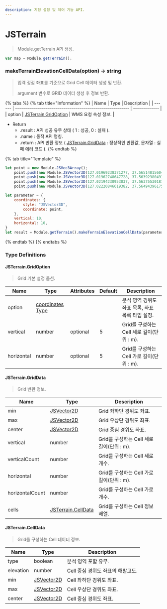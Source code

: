 ```yaml
---
description: 지형 설정 및 제어 기능 API.
---
```


# JSTerrain

> Module.getTerrain API 생성.

```javascript
var map = Module.getTerrain();
```

### makeTerrainElevationCellData(option) → string

> 입력 정점 좌표를 기준으로 Grid Cell 데이터 생성 및 반환.
>
> argument 변수로 GRID 데이터 생성 후 정보 반환.

{% tabs %}
{% tab title="Information" %}
| Name   | Type                                                      | Description   |
| ------ | --------------------------------------------------------- | ------------- |
| option | [JSTerrain.GridOption](jsterrain.md#jsterrain.gridoption) | WMS 요청 속성 정보. |

* Return
  * .result : API 성공 유무 상태 ( 1 : 성공, 0 : 실패 ).
  * .name : 동작 API 명칭.
  * .return : API 반환 정보 ( [JSTerrain.GridData](jsterrain.md#jsterrain.griddata) : 정상적인 반환값, 문자열 : 실패 에러 코드 ).
{% endtab %}

{% tab title="Template" %}
```javascript
let point = new Module.JSVec3Array();
	point.push(new Module.JSVector3D(127.01969238371277, 37.56514815604788, 24.40620245039463));
	point.push(new Module.JSVector3D(127.01962748647728, 37.56392380491751, 25.515124042518437));
	point.push(new Module.JSVector3D(127.02194230953037, 37.56375530181643, 33.266184841282666));
	point.push(new Module.JSVector3D(127.02220846619382, 37.56494396175599, 26.32035342976451));

let parameter = {
	coordinates: {
		style: "JSVector3D",
		coordinate: point,
	},
	vertical: 10,
	horizontal: 10,
}
let result = Module.getTerrain().makeTerrainElevationCellData(parameter);
```
{% endtab %}
{% endtabs %}

### Type Definitions

#### JSTerrain.GridOption

> Grid 기본 설정 옵션.

| Name       | Type                                                    | Attributes | Default | Description                    |
| ---------- | ------------------------------------------------------- | ---------- | ------- | ------------------------------ |
| option     | [coordinates Type](../etc/tag-list.md#coordinates-type) |            |         | 분석 영역 경위도 좌표 목록, 좌표 목록 타입 설정.  |
| vertical   | number                                                  | optional   | 5       | Grid를 구성하는 Cell 세로 길이(단위 : m). |
| horizontal | number                                                  | optional   | 5       | Grid를 구성하는 Cell 가로 길이(단위 : m). |

#### JSTerrain.GridData

> Grid 반환 정보.

| Name            | Type                                                  | Description                    |
| --------------- | ----------------------------------------------------- | ------------------------------ |
| min             | [JSVector2D](../core/jsvector2d.md)                   | Grid 좌하단 경위도 좌표.               |
| max             | [JSVector2D](../core/jsvector2d.md)                   | Grid 우상단 경위도 좌표.               |
| center          | [JSVector2D](../core/jsvector2d.md)                   | Grid 중심 경위도 좌표.                |
| vertical        | number                                                | Grid를 구성하는 Cell 세로 길이(단위 : m). |
| verticalCount   | number                                                | Grid를 구성하는 Cell 세로 개수.         |
| horizontal      | number                                                | Grid를 구성하는 Cell 가로 길이(단위 : m). |
| horizontalCount | number                                                | Grid를 구성하는 Cell 가로 개수.         |
| cells           | [JSTerrain.CellData](jsterrain.md#jsterrain.celldata) | Grid를 구성하는 Cell 정보 배열.         |

#### JSTerrain.CellData

> Grid를 구성하는 Cell 데이터 정보.

| Name      | Type                                | Description           |
| --------- | ----------------------------------- | --------------------- |
| type      | boolean                             | 분석 영역 포함 유무.          |
| elevation | number                              | Cell 중심 경위도 좌표의 해발고도. |
| min       | [JSVector2D](../core/jsvector2d.md) | Cell 좌하단 경위도 좌표.      |
| max       | [JSVector2D](../core/jsvector2d.md) | Cell 우상단 경위도 좌표.      |
| center    | [JSVector2D](../core/jsvector2d.md) | Cell 중심 경위도 좌표.       |
